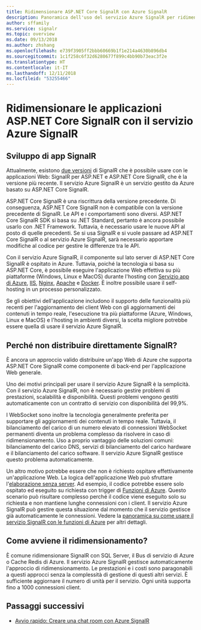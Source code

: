 ```yaml
---
title: Ridimensionare ASP.NET Core SignalR con Azure SignalR
description: Panoramica dell'uso del servizio Azure SignalR per ridimensionare le applicazioni ASP.NET Core SignalR.
author: sffamily
ms.service: signalr
ms.topic: overview
ms.date: 09/13/2018
ms.author: zhshang
ms.openlocfilehash: e739f3905ff2bbb60669b1f1e214a4630b896db4
ms.sourcegitcommit: 1c1f258c6f32d6280677f899c4bb90b73eac3f2e
ms.translationtype: HT
ms.contentlocale: it-IT
ms.lasthandoff: 12/11/2018
ms.locfileid: "53255466"
---
```

# <a name="scale-aspnet-core-signalr-applications-with-azure-signalr-service"></a>Ridimensionare le applicazioni ASP.NET Core SignalR con il servizio Azure SignalR

## <a name="developing-signalr-apps"></a>Sviluppo di app SignalR

Attualmente, esistono [due versioni](https://docs.microsoft.com/aspnet/core/signalr/version-differences) di SignalR che è possibile usare con le applicazioni Web: SignalR per ASP.NET e ASP.NET Core SignalR, che è la versione più recente. Il servizio Azure SignalR è un servizio gestito da Azure basato su ASP.NET Core SignalR.

ASP.NET Core SignalR è una riscrittura della versione precedente. Di conseguenza, ASP.NET Core SignalR non è compatibile con la versione precedente di SignalR. Le API e i comportamenti sono diversi. ASP.NET Core SignalR SDK si basa su .NET Standard, pertanto è ancora possibile usarlo con .NET Framework. Tuttavia, è necessario usare le nuove API al posto di quelle precedenti. Se si usa SignalR e si vuole passare ad ASP.NET Core SignalR o al servizio Azure SignalR, sarà necessario apportare modifiche al codice per gestire le differenze tra le API.

Con il servizio Azure SignalR, il componente sul lato server di ASP.NET Core SignalR è ospitato in Azure. Tuttavia, poiché la tecnologia si basa su ASP.NET Core, è possibile eseguire l'applicazione Web effettiva su più piattaforme (Windows, Linux e MacOS) durante l'hosting con [Servizio app di Azure](../app-service/app-service-web-overview.md), [IIS](https://docs.microsoft.com/aspnet/core/host-and-deploy/iis/index), [Nginx](https://docs.microsoft.com/aspnet/core/host-and-deploy/linux-nginx), [Apache](https://docs.microsoft.com/aspnet/core/host-and-deploy/linux-apache) e [Docker](https://docs.microsoft.com/aspnet/core/host-and-deploy/docker/index). È inoltre possibile usare il self-hosting in un processo personalizzato.

Se gli obiettivi dell'applicazione includono il supporto delle funzionalità più recenti per l'aggiornamento dei client Web con gli aggiornamenti dei contenuti in tempo reale, l'esecuzione tra più piattaforme (Azure, Windows, Linux e MacOS) e l'hosting in ambienti diversi, la scelta migliore potrebbe essere quella di usare il servizio Azure SignalR.

## <a name="why-not-deploy-signalr-myself"></a>Perché non distribuire direttamente SignalR?

È ancora un approccio valido distribuire un'app Web di Azure che supporta ASP.NET Core SignalR come componente di back-end per l'applicazione Web generale.

Uno dei motivi principali per usare il servizio Azure SignalR è la semplicità. Con il servizio Azure SignalR, non è necessario gestire problemi di prestazioni, scalabilità e disponibilità. Questi problemi vengono gestiti automaticamente con un contratto di servizio con disponibilità del 99,9%.

I WebSocket sono inoltre la tecnologia generalmente preferita per supportare gli aggiornamenti dei contenuti in tempo reale. Tuttavia, il bilanciamento del carico di un numero elevato di connessioni WebSocket permanenti diventa un problema complesso da risolvere in caso di ridimensionamento. Uso a proprio vantaggio delle soluzioni comuni: bilanciamento del carico DNS, servizi di bilanciamento del carico hardware e il bilanciamento del carico software. Il servizio Azure SignalR gestisce questo problema automaticamente.

Un altro motivo potrebbe essere che non è richiesto ospitare effettivamente un'applicazione Web. La logica dell'applicazione Web può sfruttare l'[elaborazione senza server](https://azure.microsoft.com/overview/serverless-computing/). Ad esempio, il codice potrebbe essere solo ospitato ed eseguito su richiesta con trigger di [Funzioni di Azure](https://docs.microsoft.com/azure/azure-functions/). Questo scenario può risultare complesso perché il codice viene eseguito solo su richiesta e non mantiene lunghe connessioni con i client. Il servizio Azure SignalR può gestire questa situazione dal momento che il servizio gestisce già automaticamente le connessioni. Vedere la [panoramica su come usare il servizio SignalR con le funzioni di Azure](signalr-overview-azure-functions.md) per altri dettagli.

## <a name="how-does-it-scale"></a>Come avviene il ridimensionamento?

È comune ridimensionare SignalR con SQL Server, il Bus di servizio di Azure o Cache Redis di Azure. Il servizio Azure SignalR gestisce automaticamente l'approccio di ridimensionamento. Le prestazioni e i costi sono paragonabili a questi approcci senza la complessità di gestione di questi altri servizi. È sufficiente aggiornare il numero di unità per il servizio. Ogni unità supporta fino a 1000 connessioni client.

## <a name="next-steps"></a>Passaggi successivi

* [Avvio rapido: Creare una chat room con Azure SignalR](signalr-quickstart-dotnet-core.md)